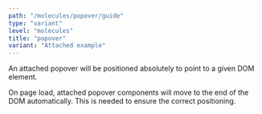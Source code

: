 ```yaml
---
path: "/molecules/popover/guide"
type: "variant"
level: "molecules"
title: "popover"
variant: "Attached example"
---
```


An attached popover will be positioned absolutely to point to a given DOM element.

<div class="frontend-kit__notification a-notification -warning"><i class="a-icon ui-ic-alert-warning"></i><div class="a-notification__content">
    On page load, attached popover components will move to the end of the DOM automatically. This is needed to ensure the correct positioning.
</div></div>
